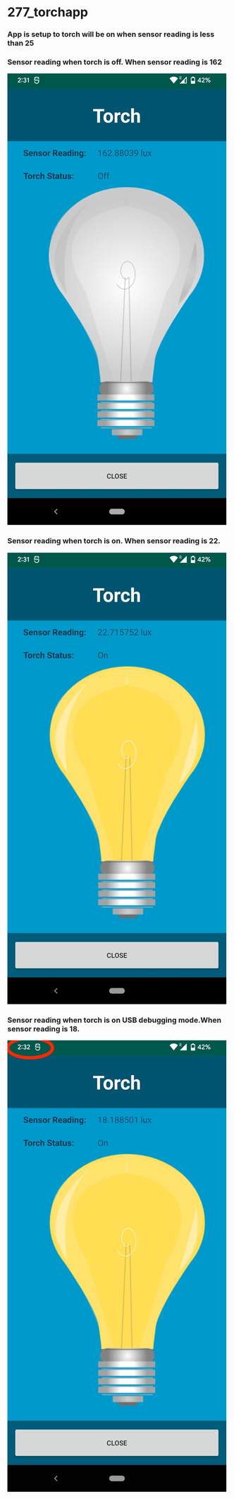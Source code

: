# 277_torchapp

### App is setup to torch will be on when sensor reading is less than 25 
### Sensor reading when torch is off. When sensor reading is 162
![torchoff](screenshots/torchoff.jpeg)

### Sensor reading when torch is on. When sensor reading is 22.
![torchon](screenshots/torchon.jpeg)

### Sensor reading when torch is on USB debugging mode.When sensor reading is 18. 
![torchon](screenshots/torchon1.jpeg)

